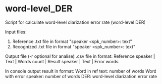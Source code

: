 # word-level_DER
Script for calculate word-level diarization error rate (word-level DER)

Input files:
1. Reference .txt file in format "speaker <spk_number>: text"
2. Recognized .txt file in format "speaker <spk_number>: text"

Output file (-r optional for analise)
.csv file in format:
Reference speaker | Text | Words count | Result speaker | Text | Error words

In console output result in format:
Word in ref text: number of words
Word with error speaker: number of words
DER: word-level diarization error rate
